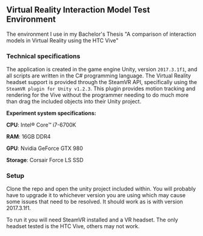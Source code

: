 Virtual Reality Interaction Model Test Environment
----
The environment I use in my Bachelor's Thesis "A comparison of interaction models in Virtual Reality using the HTC Vive"

### Technical specifications

The application is created in the game engine Unity, version `2017.3.1f1`, and all scripts are written in the C# programming language. The Virtual Reality headset support is provided through the SteamVR API, specifically using the `SteamVR plugin for Unity v1.2.3`. This plugin provides motion tracking and rendering for the Vive without the programmer needing to do much more than drag the included objects into their Unity project.

**Experiment system specifications:**

__CPU__: Intel® Core™ i7-6700K

__RAM__: 16GB DDR4

__GPU__: Nvidia GeForce GTX 980

__Storage__: Corsair Force LS SSD

### Setup

Clone the repo and open the unity project included within. You will probably have to upgrade it to whichever version you are using which may cause some issues that need to be resolved. It should work as is with version 2017.3.1f1.

To run it you will need SteamVR installed and a VR headset. The only headset tested is the HTC Vive, others may not work.
